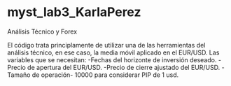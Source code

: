 # myst_lab3_KarlaPerez
Análisis Técnico y Forex

El código trata principlamente de utilizar una de las herramientas del análisis técnico, en ese caso, la media móvil aplicado en el EUR/USD. 
Las variables que se necesitan:
-Fechas del horizonte de inversión deseado.
-Precio de apertura del EUR/USD.
-Precio de cierre ajustado  del EUR/USD.
-Tamaño de operación- 10000 para considerar PIP de 1 usd.

